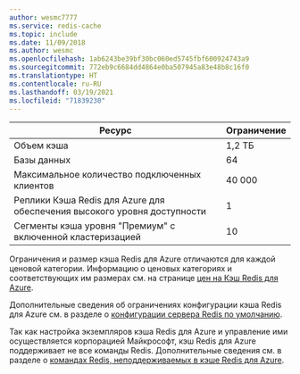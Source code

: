 ```yaml
---
author: wesmc7777
ms.service: redis-cache
ms.topic: include
ms.date: 11/09/2018
ms.author: wesmc
ms.openlocfilehash: 1ab6243be39bf30bc060ed5745fbf600924743a9
ms.sourcegitcommit: 772eb9c6684dd4864e0ba507945a83e48b8c16f0
ms.translationtype: HT
ms.contentlocale: ru-RU
ms.lasthandoff: 03/19/2021
ms.locfileid: "71839230"
---
```

| Ресурс | Ограничение |
| --- | --- |
| Объем кэша |1,2 ТБ |
| Базы данных |64 |
| Максимальное количество подключенных клиентов |40 000 |
| Реплики Кэша Redis для Azure для обеспечения высокого уровня доступности |1 |
| Сегменты кэша уровня "Премиум" с включенной кластеризацией |10 |

Ограничения и размер кэша Redis для Azure отличаются для каждой ценовой категории. Информацию о ценовых категориях и соответствующих им размерах см. на странице [цен на Кэш Redis для Azure](https://azure.microsoft.com/pricing/details/cache/).

Дополнительные сведения об ограничениях конфигурации кэша Redis для Azure см. в разделе о [конфигурации сервера Redis по умолчанию](../articles/azure-cache-for-redis/cache-configure.md#default-redis-server-configuration).

Так как настройка экземпляров кэша Redis для Azure и управление ими осуществляется корпорацией Майкрософт, кэш Redis для Azure поддерживает не все команды Redis. Дополнительные сведения см. в разделе о [командах Redis, неподдерживаемых в кэше Redis для Azure](../articles/azure-cache-for-redis/cache-configure.md#redis-commands-not-supported-in-azure-cache-for-redis).


